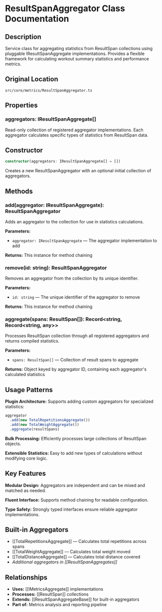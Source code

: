 # ResultSpanAggregator Class Documentation

## Description
Service class for aggregating statistics from ResultSpan collections using pluggable IResultSpanAggregate implementations. Provides a flexible framework for calculating workout summary statistics and performance metrics.

## Original Location
`src/core/metrics/ResultSpanAggregator.ts`

## Properties

### aggregators: IResultSpanAggregate[]
Read-only collection of registered aggregator implementations. Each aggregator calculates specific types of statistics from ResultSpan data.

## Constructor
```typescript
constructor(aggregators: IResultSpanAggregate[] = [])
```
Creates a new ResultSpanAggregator with an optional initial collection of aggregators.

## Methods

### add(aggregator: IResultSpanAggregate): ResultSpanAggregator
Adds an aggregator to the collection for use in statistics calculations.

**Parameters:**
- `aggregator: IResultSpanAggregate` — The aggregator implementation to add

**Returns:** This instance for method chaining

### remove(id: string): ResultSpanAggregator
Removes an aggregator from the collection by its unique identifier.

**Parameters:**
- `id: string` — The unique identifier of the aggregator to remove

**Returns:** This instance for method chaining

### aggregate(spans: ResultSpan[]): Record<string, Record<string, any>>
Processes ResultSpan collection through all registered aggregators and returns compiled statistics.

**Parameters:**
- `spans: ResultSpan[]` — Collection of result spans to aggregate

**Returns:** Object keyed by aggregator ID, containing each aggregator's calculated statistics

## Usage Patterns

**Plugin Architecture:** Supports adding custom aggregators for specialized statistics:
```typescript
aggregator
  .add(new TotalRepetitionsAggregate())
  .add(new TotalWeightAggregate())
  .aggregate(resultSpans)
```

**Bulk Processing:** Efficiently processes large collections of ResultSpan objects.

**Extensible Statistics:** Easy to add new types of calculations without modifying core logic.

## Key Features

**Modular Design:** Aggregators are independent and can be mixed and matched as needed.

**Fluent Interface:** Supports method chaining for readable configuration.

**Type Safety:** Strongly typed interfaces ensure reliable aggregator implementations.

## Built-in Aggregators
- [[TotalRepetitionsAggregate]] — Calculates total repetitions across spans
- [[TotalWeightAggregate]] — Calculates total weight moved
- [[TotalDistanceAggregate]] — Calculates total distance covered
- *Additional aggregators in [[ResultSpanAggregates]]*

## Relationships
- **Uses:** [[IMetricsAggregate]] implementations
- **Processes:** [[ResultSpan]] collections
- **Extends:** [[ResultSpanAggregateBase]] for built-in aggregators
- **Part of:** Metrics analysis and reporting pipeline
